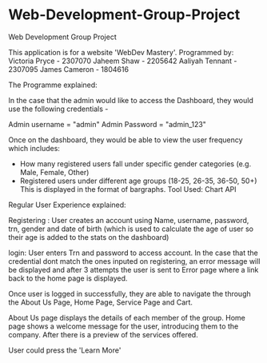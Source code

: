 # Web-Development-Group-Project
Web Development Group Project

This application is for a website 'WebDev Mastery'.
Programmed by:
Victoria Pryce - 2307070
Jaheem Shaw - 2205642
Aaliyah Tennant - 2307095
James Cameron - 1804616

The Programme explained:

In the case that the admin would like to access the Dashboard, they would use the following credentials - 

Admin username = "admin"
Admin Password = "admin_123"

Once on the dashboard, they would be able to view the user frequency which includes:
- How many registered users fall under specific gender categories (e.g. Male, Female, Other)
- Registered users under different age groups (18-25, 26-35, 36-50, 50+)
This is displayed in the format of bargraphs.
Tool Used: Chart API

Regular User Experience explained:

Registering :
User creates an account using Name, username, password, trn, gender and date of birth (which is used to calculate the age of user so their age is added to the stats on the dashboard)

login:
User enters Trn and password to access account.
In the case that the credential dont match the ones inputed on registering, an error message will be displayed and after 3 attempts the user is sent to Error page where a link back to the home page is displayed.

Once user is logged in successfully, they are able to navigate the through the About Us Page, Home Page, Service Page and Cart.

About Us page displays the details of each member of the group.
Home page shows a welcome message for the user, introducing them to the company. After there is a preview of the services offered.

User could press the 'Learn More' 
